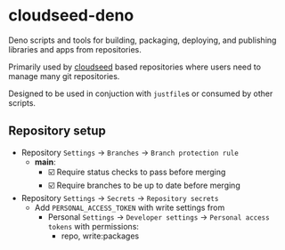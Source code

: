 # cloudseed-deno

Deno scripts and tools for building, packaging, deploying, and publishing libraries and apps from repositories.

Primarily used by [cloudseed](https://github.com/metapages/cloudseed) based repositories where users need to manage many git repositories.

Designed to be used in conjuction with `justfile`s or consumed by other scripts.

## Repository setup

- Repository `Settings` -> `Branches` -> `Branch protection rule`
  - **main**:
    - ☑️ Require status checks to pass before merging
    - ☑️ Require branches to be up to date before merging
- Repository `Settings` -> `Secrets` -> `Repository secrets`
  - Add `PERSONAL_ACCESS_TOKEN` with write settings from
    - Personal `Settings` -> `Developer settings` -> `Personal access tokens` with permissions:
      - repo, write:packages
